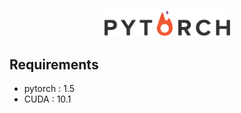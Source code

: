 <p align="center"><img width="40%" src="./img/pytorch.png"></p>


## Requirements
* pytorch : 1.5
* CUDA : 10.1
